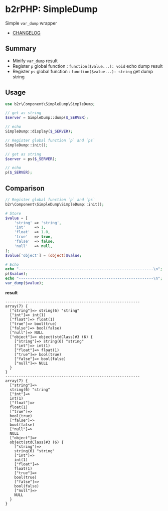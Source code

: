 b2rPHP: SimpleDump
==================

Simple `var_dump` wrapper

- [CHANGELOG](CHANGELOG.md)

## Summary
- Minify `var_dump` result
- Register `p` global function : `function($value...): void` echo dump result
- Register `ps` global function : `function($value...): string` get dump string

## Usage
```php
use b2r\Component\SimpleDump\SimpleDump;

// get as string
$server = SimpleDump::dump($_SERVER);

// echo
SimpleDump::display($_SERVER);

// Register global function `p` and `ps`
SimpleDump::init();

// get as string
$server = ps($_SERVER);

// echo
p($_SERVER);
```

## Comparison
```php
// Register global function `p` and `ps`
b2r\Component\SimpleDump\SimpleDump::init();

# Store
$value = [
    'string' => 'string',
    'int'    => 1,
    'float'  => 1.0,
    'true'   => true,
    'false'  => false,
    'null'   => null,
];
$value['object'] = (object)$value;

# Echo
echo "------------------------------------------------------------\n";
p($value);
echo "------------------------------------------------------------\n";
var_dump($value);
```
**result**
```
------------------------------------------------------------
array(7) {
  ["string"]=> string(6) "string"
  ["int"]=> int(1)
  ["float"]=> float(1)
  ["true"]=> bool(true)
  ["false"]=> bool(false)
  ["null"]=> NULL
  ["object"]=> object(stdClass)#3 (6) {
    ["string"]=> string(6) "string"
    ["int"]=> int(1)
    ["float"]=> float(1)
    ["true"]=> bool(true)
    ["false"]=> bool(false)
    ["null"]=> NULL
  }
}
------------------------------------------------------------
array(7) {
  ["string"]=>
  string(6) "string"
  ["int"]=>
  int(1)
  ["float"]=>
  float(1)
  ["true"]=>
  bool(true)
  ["false"]=>
  bool(false)
  ["null"]=>
  NULL
  ["object"]=>
  object(stdClass)#3 (6) {
    ["string"]=>
    string(6) "string"
    ["int"]=>
    int(1)
    ["float"]=>
    float(1)
    ["true"]=>
    bool(true)
    ["false"]=>
    bool(false)
    ["null"]=>
    NULL
  }
}
```
